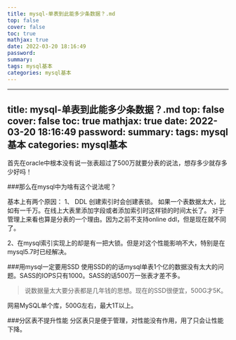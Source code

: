 ```yaml
---
title: mysql-单表到此能多少条数据？.md
top: false
cover: false
toc: true
mathjax: true
date: 2022-03-20 18:16:49
password:
summary:
tags: mysql基本
categories: mysql基本
---
```

---
title: mysql-单表到此能多少条数据？.md
top: false
cover: false
toc: true
mathjax: true
date: 2022-03-20 18:16:49
password:
summary:
tags: mysql基本
categories: mysql基本
---
首先在oracle中根本没有说一张表超过了500万就要分表的说法，想存多少就存多少好吗！

###那么在mysql中为啥有这个说法呢？

基本上有两个原因：
1、 DDL 创建索引时会创建表锁。
如果一个表数据太大，比如有一千万。在线上大表里添加字段或者添加索引时这样锁的时间太长了。
对于管理上来看也算是分表的一个理由。因为之前不支持online ddl，但是现在就不同了。

2、在mysql索引实现上的却是有一把大锁。但是对这个性能影响不大，特别是在mysql5.7时已经解决。


###用mysql一定要用SSD
使用SSD的的话mysql单表1个亿的数据没有太大的问题。SASS的IOPS只有1000。SASS的话500万一张表才差不多。
>说数据量太大要分表都是几年钱的思想。现在的SSD很便宜，500G才5K。


网易MySQL单个库，500G左右，最大1T以上。


###分区表不提升性能
分区表只是便于管理，对性能没有作用，用了只会让性能下降。
